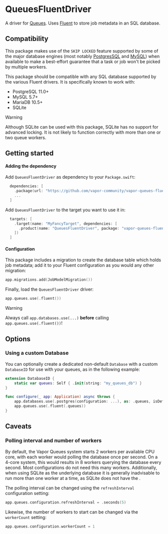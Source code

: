 # QueuesFluentDriver

A driver for [Queues]. Uses [Fluent] to store job metadata in an SQL database.

[Queues]: https://github.com/vapor/queues
[Fluent]: https://github.com/vapor/fluent

## Compatibility

This package makes use of the `SKIP LOCKED` feature supported by some of the major database engines (most notably [PostgresSQL][postgres-skip-locked] and [MySQL][mysql-skip-locked]) when available to make a best-effort guarantee that a task or job won't be picked by multiple workers.

This package should be compatible with any SQL database supported by the various Fluent drivers. It is specifically known to work with:

- PostgreSQL 11.0+
- MySQL 5.7+
- MariaDB 10.5+
- SQLite

> [!WARNING]
> Although SQLite can be used with this package, SQLite has no support for advanced locking. It is not likely to function correctly with more than one or two queue workers.

[postgres-skip-locked]: https://www.postgresql.org/docs/current/sql-select.html#SQL-FOR-UPDATE-SHARE
[mysql-skip-locked]: https://dev.mysql.com/doc/refman/8.4/en/select.html#:~:text=SKIP%20LOCKED%20causes%20a

## Getting started

#### Adding the dependency

Add `QueuesFluentDriver` as dependency to your `Package.swift`:

```swift
  dependencies: [
    .package(url: "https://github.com/vapor-community/vapor-queues-fluent-driver.git", from: "3.0.0-beta.4"),
    ...
  ]
```

Add `QueuesFluentDriver` to the target you want to use it in:
```swift
  targets: [
    .target(name: "MyFancyTarget", dependencies: [
      .product(name: "QueuesFluentDriver", package: "vapor-queues-fluent-driver"),
    ])
  ]
```

#### Configuration

This package includes a migration to create the database table which holds job metadata; add it to your Fluent configuration as you would any other migration:

```swift
app.migrations.add(JobModelMigration())
```

Finally, load the `QueuesFluentDriver` driver:
```swift    
app.queues.use(.fluent())
```

> [!WARNING]
> Always call `app.databases.use(...)` **before** calling `app.queues.use(.fluent())`!

## Options

### Using a custom Database 

You can optionally create a dedicated non-default `Database` with a custom `DatabaseID` for use with your queues, as in the following example:

```swift
extension DatabaseID {
    static var queues: Self { .init(string: "my_queues_db") }
}

func configure(_ app: Application) async throws {
    app.databases.use(.postgres(configuration: ...), as: .queues, isDefault: false)
    app.queues.use(.fluent(.queues))
}
```

## Caveats

### Polling interval and number of workers

By default, the Vapor Queues system starts 2 workers per available CPU core, with each worker would polling the database once per second. On a 4-core system, this would results in 8 workers querying the database every second. Most configurations do not need this many workers. Additionally, when using SQLite as the underlying database it is generally inadvisable to run more than one worker at a time, as SQLite does not have the .

The polling interval can be changed using the `refreshInterval` configuration setting:

```swift
app.queues.configuration.refreshInterval = .seconds(5)
```

Likewise, the number of workers to start can be changed via the `workerCount` setting:

```swift
app.queues.configuration.workerCount = 1
```
